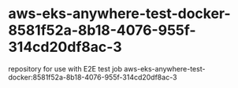 # aws-eks-anywhere-test-docker-8581f52a-8b18-4076-955f-314cd20df8ac-3
repository for use with E2E test job aws-eks-anywhere-test-docker:8581f52a-8b18-4076-955f-314cd20df8ac-3
